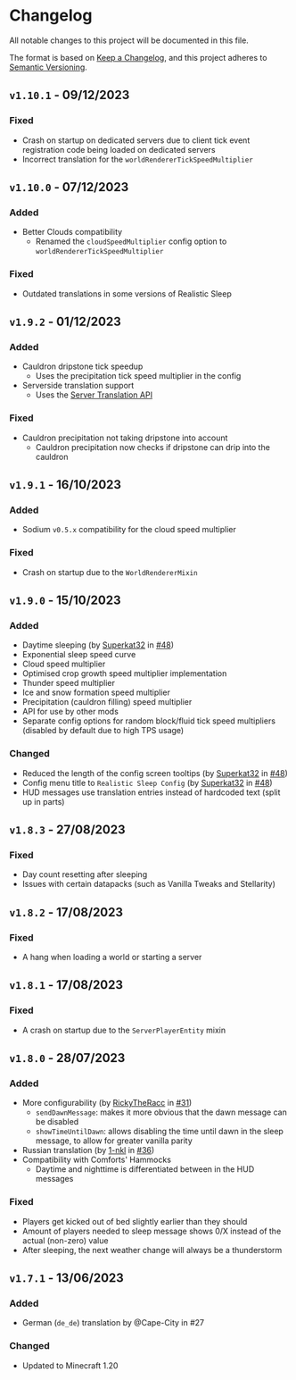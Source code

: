 # Changelog

All notable changes to this project will be documented in this file.

The format is based on [Keep a Changelog](https://keepachangelog.com/en/1.0.0/),
and this project adheres to [Semantic Versioning](https://semver.org/spec/v2.0.0.html).

## `v1.10.1` - 09/12/2023

### Fixed

- Crash on startup on dedicated servers due to client tick event registration code being loaded on dedicated servers
- Incorrect translation for the `worldRendererTickSpeedMultiplier`

## `v1.10.0` - 07/12/2023

### Added

- Better Clouds compatibility
  - Renamed the `cloudSpeedMultiplier` config option to `worldRendererTickSpeedMultiplier`

### Fixed

- Outdated translations in some versions of Realistic Sleep

## `v1.9.2` - 01/12/2023

### Added

- Cauldron dripstone tick speedup
  - Uses the precipitation tick speed multiplier in the config
- Serverside translation support
  - Uses the [Server Translation API](https://github.com/NucleoidMC/Server-Translations)

### Fixed

- Cauldron precipitation not taking dripstone into account
  - Cauldron precipitation now checks if dripstone can drip into the cauldron

## `v1.9.1` - 16/10/2023

### Added

- Sodium `v0.5.x` compatibility for the cloud speed multiplier

### Fixed

- Crash on startup due to the `WorldRendererMixin`

## `v1.9.0` - 15/10/2023

### Added

- Daytime sleeping (by [Superkat32](https://github.com/Superkat32) in [#48](https://github.com/Steveplays28/realisticsleep/pull/48))
- Exponential sleep speed curve
- Cloud speed multiplier
- Optimised crop growth speed multiplier implementation
- Thunder speed multiplier
- Ice and snow formation speed multiplier
- Precipitation (cauldron filling) speed multiplier
- API for use by other mods
- Separate config options for random block/fluid tick speed multipliers (disabled by default due to high TPS usage)

### Changed

- Reduced the length of the config screen tooltips (by [Superkat32](https://github.com/Superkat32)
  in [#48](https://github.com/Steveplays28/realisticsleep/pull/48))
- Config menu title to `Realistic Sleep Config` (by [Superkat32](https://github.com/Superkat32)
  in [#48](https://github.com/Steveplays28/realisticsleep/pull/48))
- HUD messages use translation entries instead of hardcoded text (split up in parts)

## `v1.8.3` - 27/08/2023

### Fixed

- Day count resetting after sleeping
- Issues with certain datapacks (such as Vanilla Tweaks and Stellarity)

## `v1.8.2` - 17/08/2023

### Fixed

- A hang when loading a world or starting a server

## `v1.8.1` - 17/08/2023

### Fixed

- A crash on startup due to the `ServerPlayerEntity` mixin

## `v1.8.0` - 28/07/2023

### Added

- More configurability (by [RickyTheRacc](https://github.com/RickyTheRacc) in [#31](https://github.com/Steveplays28/realisticsleep/pull/31))
  - `sendDawnMessage`: makes it more obvious that the dawn message can be disabled
  - `showTimeUntilDawn`: allows disabling the time until dawn in the sleep message, to allow for greater vanilla parity
- Russian translation (by [1-nkl](https://github.com/1-nkl) in [#36](https://github.com/Steveplays28/realisticsleep/pull/36))
- Compatibility with Comforts' Hammocks
  - Daytime and nighttime is differentiated between in the HUD messages

### Fixed

- Players get kicked out of bed slightly earlier than they should
- Amount of players needed to sleep message shows 0/X instead of the actual (non-zero) value
- After sleeping, the next weather change will always be a thunderstorm

## `v1.7.1` - 13/06/2023

### Added

- German (`de_de`) translation by @Cape-City in #27

### Changed

- Updated to Minecraft 1.20
